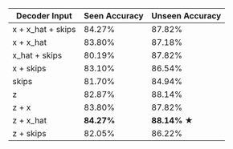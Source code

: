 | Decoder Input             | Seen Accuracy | Unseen Accuracy |
|--------------------------|---------------|-----------------|
| x + x_hat + skips        | 84.27%        | 87.82%          |
| x + x_hat                | 83.80%        | 87.18%          |
| x_hat + skips            | 80.19%        | 87.82%          |
| x + skips                | 83.10%        | 86.54%          |
| skips                    | 81.70%        | 84.94%          |
| z                        | 82.87%        | 88.14%          |
| z + x                    | 83.80%        | 87.82%          |
| z + x_hat                | **84.27%**    | **88.14%** ★    |
| z + skips                | 82.05%        | 86.22%          |


